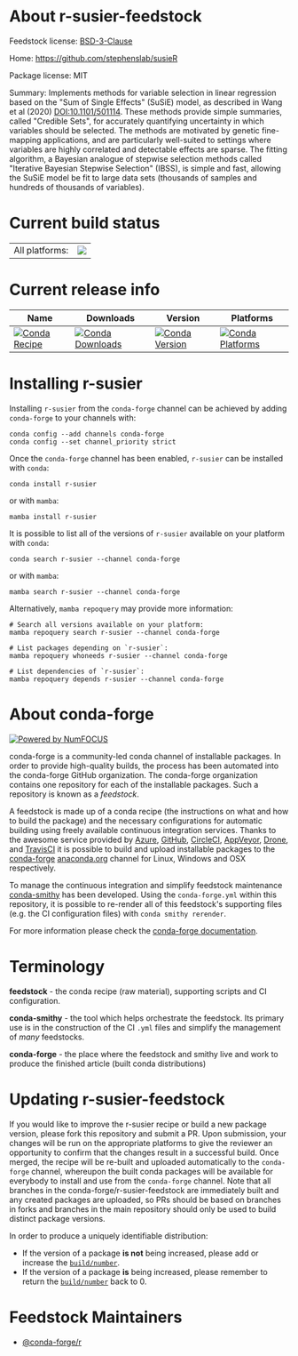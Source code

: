 About r-susier-feedstock
========================

Feedstock license: [BSD-3-Clause](https://github.com/conda-forge/r-susier-feedstock/blob/main/LICENSE.txt)

Home: https://github.com/stephenslab/susieR

Package license: MIT

Summary: Implements methods for variable selection in linear regression based on the "Sum of Single Effects" (SuSiE) model, as described in Wang et al (2020) <DOI:10.1101/501114>. These methods provide simple summaries, called "Credible Sets", for accurately quantifying uncertainty in which variables should be selected. The methods are motivated by genetic fine-mapping applications, and are particularly well-suited to settings where variables are highly correlated and detectable effects are sparse. The fitting algorithm, a Bayesian analogue of stepwise selection methods called "Iterative Bayesian Stepwise Selection" (IBSS), is simple and fast, allowing the SuSiE model be fit to large data sets (thousands of samples and hundreds of thousands of variables).

Current build status
====================


<table><tr><td>All platforms:</td>
    <td>
      <a href="https://dev.azure.com/conda-forge/feedstock-builds/_build/latest?definitionId=12954&branchName=main">
        <img src="https://dev.azure.com/conda-forge/feedstock-builds/_apis/build/status/r-susier-feedstock?branchName=main">
      </a>
    </td>
  </tr>
</table>

Current release info
====================

| Name | Downloads | Version | Platforms |
| --- | --- | --- | --- |
| [![Conda Recipe](https://img.shields.io/badge/recipe-r--susier-green.svg)](https://anaconda.org/conda-forge/r-susier) | [![Conda Downloads](https://img.shields.io/conda/dn/conda-forge/r-susier.svg)](https://anaconda.org/conda-forge/r-susier) | [![Conda Version](https://img.shields.io/conda/vn/conda-forge/r-susier.svg)](https://anaconda.org/conda-forge/r-susier) | [![Conda Platforms](https://img.shields.io/conda/pn/conda-forge/r-susier.svg)](https://anaconda.org/conda-forge/r-susier) |

Installing r-susier
===================

Installing `r-susier` from the `conda-forge` channel can be achieved by adding `conda-forge` to your channels with:

```
conda config --add channels conda-forge
conda config --set channel_priority strict
```

Once the `conda-forge` channel has been enabled, `r-susier` can be installed with `conda`:

```
conda install r-susier
```

or with `mamba`:

```
mamba install r-susier
```

It is possible to list all of the versions of `r-susier` available on your platform with `conda`:

```
conda search r-susier --channel conda-forge
```

or with `mamba`:

```
mamba search r-susier --channel conda-forge
```

Alternatively, `mamba repoquery` may provide more information:

```
# Search all versions available on your platform:
mamba repoquery search r-susier --channel conda-forge

# List packages depending on `r-susier`:
mamba repoquery whoneeds r-susier --channel conda-forge

# List dependencies of `r-susier`:
mamba repoquery depends r-susier --channel conda-forge
```


About conda-forge
=================

[![Powered by
NumFOCUS](https://img.shields.io/badge/powered%20by-NumFOCUS-orange.svg?style=flat&colorA=E1523D&colorB=007D8A)](https://numfocus.org)

conda-forge is a community-led conda channel of installable packages.
In order to provide high-quality builds, the process has been automated into the
conda-forge GitHub organization. The conda-forge organization contains one repository
for each of the installable packages. Such a repository is known as a *feedstock*.

A feedstock is made up of a conda recipe (the instructions on what and how to build
the package) and the necessary configurations for automatic building using freely
available continuous integration services. Thanks to the awesome service provided by
[Azure](https://azure.microsoft.com/en-us/services/devops/), [GitHub](https://github.com/),
[CircleCI](https://circleci.com/), [AppVeyor](https://www.appveyor.com/),
[Drone](https://cloud.drone.io/welcome), and [TravisCI](https://travis-ci.com/)
it is possible to build and upload installable packages to the
[conda-forge](https://anaconda.org/conda-forge) [anaconda.org](https://anaconda.org/)
channel for Linux, Windows and OSX respectively.

To manage the continuous integration and simplify feedstock maintenance
[conda-smithy](https://github.com/conda-forge/conda-smithy) has been developed.
Using the ``conda-forge.yml`` within this repository, it is possible to re-render all of
this feedstock's supporting files (e.g. the CI configuration files) with ``conda smithy rerender``.

For more information please check the [conda-forge documentation](https://conda-forge.org/docs/).

Terminology
===========

**feedstock** - the conda recipe (raw material), supporting scripts and CI configuration.

**conda-smithy** - the tool which helps orchestrate the feedstock.
                   Its primary use is in the construction of the CI ``.yml`` files
                   and simplify the management of *many* feedstocks.

**conda-forge** - the place where the feedstock and smithy live and work to
                  produce the finished article (built conda distributions)


Updating r-susier-feedstock
===========================

If you would like to improve the r-susier recipe or build a new
package version, please fork this repository and submit a PR. Upon submission,
your changes will be run on the appropriate platforms to give the reviewer an
opportunity to confirm that the changes result in a successful build. Once
merged, the recipe will be re-built and uploaded automatically to the
`conda-forge` channel, whereupon the built conda packages will be available for
everybody to install and use from the `conda-forge` channel.
Note that all branches in the conda-forge/r-susier-feedstock are
immediately built and any created packages are uploaded, so PRs should be based
on branches in forks and branches in the main repository should only be used to
build distinct package versions.

In order to produce a uniquely identifiable distribution:
 * If the version of a package **is not** being increased, please add or increase
   the [``build/number``](https://docs.conda.io/projects/conda-build/en/latest/resources/define-metadata.html#build-number-and-string).
 * If the version of a package **is** being increased, please remember to return
   the [``build/number``](https://docs.conda.io/projects/conda-build/en/latest/resources/define-metadata.html#build-number-and-string)
   back to 0.

Feedstock Maintainers
=====================

* [@conda-forge/r](https://github.com/orgs/conda-forge/teams/r/)


